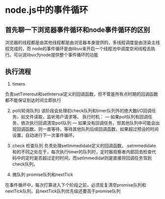# node.js中的事件循环

## 首先聊一下浏览器事件循环和node事件循环的区别

浏览器的线程都是由其他线程都是由浏览器本身提供的，多线程调度是由渲染主线程完成的，而 node的事件循环是由libuv来开启一个线程池中调度空闲线程去执行。可以说libuv为node提供整个事件循环的功能

## 执行流程
1. timers 

负责setTimerout和setInterval定义的回调函数，但不管是所有点时期的回调函数都不能保证到达时间立即执行

2. poll(轮询队列)
该阶段会处理初check队列和timer队列外的绝大数I/O回调任务，如文件读取，监听用户请求等。
执行时机：
— 如果poll队列有回调任务，依次执行回调清空poll队列
— 如果没有回调任务，但其他队列中可能会出现回调函数，则一直等待，等待其他队列后续回调函数，如果超过预设的时间设置，自动进行下一次事件循环。

3. check 检查队列
 负责处理setImmedidate定义的回调函数。
 setmmedidate和的不同之处在于，每次执行timer的队列时，定时器观察者内部回去检查代码中的定时是否超过定时时间，而setImmedidat则是直接将回调任务驾到check队列。

4. 微队列  promise队列和nextTick
 
 在事件循坏中，每次打算进入下个阶段之前，必须反复清空promise队列和nextTick队列，且nextTick队列优先级还要高于promise队列
```